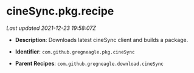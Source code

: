 # cineSync.pkg.recipe

_Last updated 2021-12-23 19:58:07Z_

- **Description**: Downloads latest cineSync client and builds a package.

- **Identifier**: `com.github.gregneagle.pkg.cineSync`

- **Parent Recipes**: `com.github.gregneagle.download.cineSync`